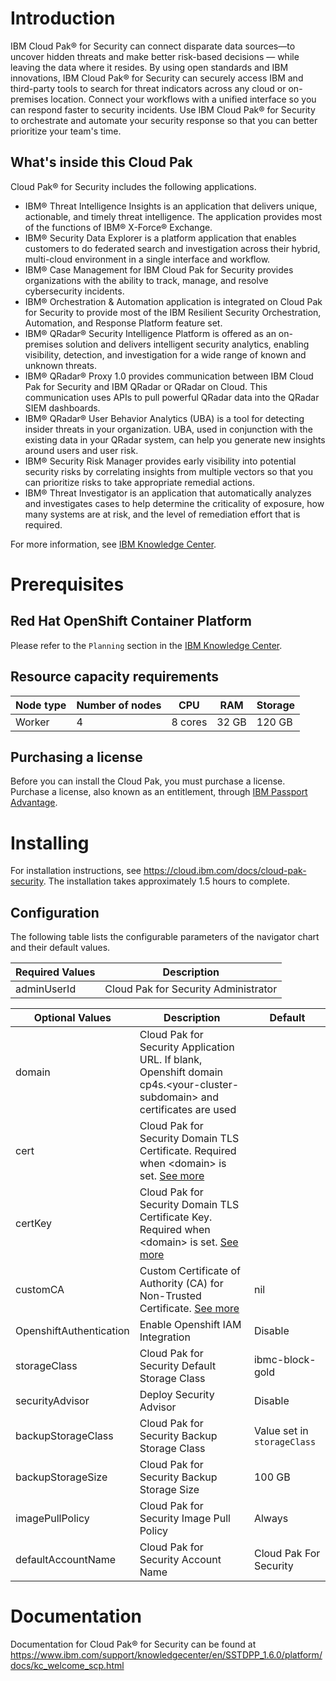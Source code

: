 # Introduction
IBM Cloud Pak® for Security can connect disparate data sources—to uncover hidden threats and make better risk-based decisions — while leaving the data where it resides. By using open standards and IBM innovations, IBM Cloud Pak® for Security can securely access IBM and third-party tools to search for threat indicators across any cloud or on-premises location. Connect your workflows with a unified interface so you can respond faster to security incidents. Use IBM Cloud Pak® for Security to orchestrate and automate your security response so that you can better prioritize your team's time.

## What's inside this Cloud Pak

Cloud Pak® for Security includes the following applications.
  
  - IBM® Threat Intelligence Insights is an application that delivers unique, actionable, and timely threat intelligence. The application provides most of the functions of IBM® X-Force® Exchange.
  - IBM® Security Data Explorer is a platform application that enables customers to do federated search and investigation across their hybrid, multi-cloud environment in a single interface and workflow.
  - IBM® Case Management for IBM Cloud Pak for Security provides organizations with the ability to track, manage, and resolve cybersecurity incidents.
  - IBM® Orchestration & Automation application is integrated on Cloud Pak for Security to provide most of the IBM Resilient Security Orchestration, Automation, and Response Platform feature set.
  - IBM® QRadar® Security Intelligence Platform is offered as an on-premises solution and delivers intelligent security analytics, enabling visibility, detection, and investigation for a wide range of known and unknown threats.
  - IBM® QRadar® Proxy 1.0 provides communication between IBM Cloud Pak for Security and IBM QRadar or QRadar on Cloud. This communication uses APIs to pull powerful QRadar data into the QRadar SIEM dashboards.
  - IBM® QRadar® User Behavior Analytics (UBA) is a tool for detecting insider threats in your organization. UBA, used in conjunction with the existing data in your QRadar system, can help you generate new insights around users and user risk. 
  - IBM® Security Risk Manager provides early visibility into potential security risks by correlating insights from multiple vectors so that you can prioritize risks to take appropriate remedial actions.
  - IBM® Threat Investigator is an application that automatically analyzes and investigates cases to help determine the criticality of exposure, how many systems are at risk, and the level of remediation effort that is required.
  
 For more information, see [IBM Knowledge Center](https://www.ibm.com/support/knowledgecenter/SSTDPP_1.6.0/platform/docs/scp-core/overview.html).
 
# Prerequisites

## Red Hat OpenShift Container Platform

Please refer to the `Planning` section in the [IBM Knowledge Center](https://www.ibm.com/support/knowledgecenter/SSTDPP_1.6.0).

## Resource capacity requirements

| Node type | Number of nodes | CPU | RAM | Storage |
| --------- | ----------- | ----------- | ----------- | ----------- |
  Worker | 4 | 8 cores | 32 GB | 120 GB |

## Purchasing a license

Before you can install the Cloud Pak, you must purchase a license. Purchase a license, also known as an entitlement, through [IBM Passport Advantage](https://www.ibm.com/software/passportadvantage/index.html).

# Installing

For installation instructions, see  https://cloud.ibm.com/docs/cloud-pak-security. The installation takes approximately 1.5 hours to complete.

## Configuration

The following table lists the configurable parameters of the navigator chart and their default values.

| Required Values | Description |
| --------- | ----------- |
| adminUserId | Cloud Pak for Security Administrator |

| Optional Values  | Description | Default
| --------- | ----------- | ----------- |
| domain | Cloud Pak for Security Application URL. If blank, Openshift domain cp4s.\<your-cluster-subdomain\> and certificates are used |
| cert | Cloud Pak for Security Domain TLS Certificate. Required when \<domain\> is set. [See more](https://www.ibm.com/support/knowledgecenter/en/SSTDPP_1.6.0/platform/docs/security-pak/tls_certs.html) |
| certKey | Cloud Pak for Security Domain TLS Certificate Key. Required when \<domain\> is set. [See more](https://www.ibm.com/support/knowledgecenter/en/SSTDPP_1.6.0/platform/docs/security-pak/tls_certs.html) |
| customCA | Custom Certificate of Authority (CA) for Non-Trusted Certificate. [See more](https://www.ibm.com/support/knowledgecenter/en/SSTDPP_1.6.0/platform/docs/security-pak/tls_certs.html) | nil |
| OpenshiftAuthentication | Enable Openshift IAM Integration | Disable |
| storageClass | Cloud Pak for Security Default Storage Class | ibmc-block-gold |
| securityAdvisor | Deploy Security Advisor | Disable |
| backupStorageClass | Cloud Pak for Security Backup Storage Class | Value set in `storageClass` |
| backupStorageSize | Cloud Pak for Security Backup Storage Size | 100 GB |
| imagePullPolicy | Cloud Pak for Security Image Pull Policy | Always |
| defaultAccountName | Cloud Pak for Security Account Name | Cloud Pak For Security |

# Documentation
Documentation for Cloud Pak&reg; for Security can be found at https://www.ibm.com/support/knowledgecenter/en/SSTDPP_1.6.0/platform/docs/kc_welcome_scp.html 
